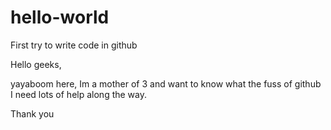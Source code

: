 # hello-world
First try to write code in github

Hello geeks,

yayaboom here, Im a mother of 3 and want to know what the fuss of github
I need lots of help along the way.


Thank you
